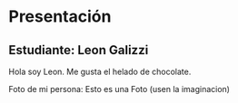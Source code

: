 # Presentación


## Estudiante: Leon Galizzi

Hola soy Leon. Me gusta el helado de chocolate.

Foto de mi persona:
Esto es una Foto (usen la imaginacion)

